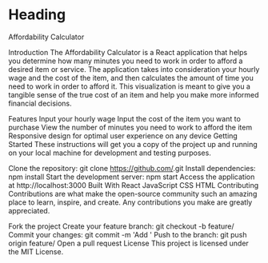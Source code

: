 # Heading
Affordability Calculator

Introduction
The Affordability Calculator is a React application that helps you determine how many minutes you need to work in order to afford a desired item or service. The application takes into consideration your hourly wage and the cost of the item, and then calculates the amount of time you need to work in order to afford it. This visualization is meant to give you a tangible sense of the true cost of an item and help you make more informed financial decisions.

Features
Input your hourly wage
Input the cost of the item you want to purchase
View the number of minutes you need to work to afford the item
Responsive design for optimal user experience on any device
Getting Started
These instructions will get you a copy of the project up and running on your local machine for development and testing purposes.

Clone the repository: git clone https://github.com/<repo-name>.git
Install dependencies: npm install
Start the development server: npm start
Access the application at http://localhost:3000
Built With
React
JavaScript
CSS
HTML
Contributing
Contributions are what make the open-source community such an amazing place to learn, inspire, and create. Any contributions you make are greatly appreciated.

Fork the project
Create your feature branch: git checkout -b feature/<feature-name>
Commit your changes: git commit -m 'Add <feature-name>'
Push to the branch: git push origin feature/<feature-name>
Open a pull request
License
This project is licensed under the MIT License.
